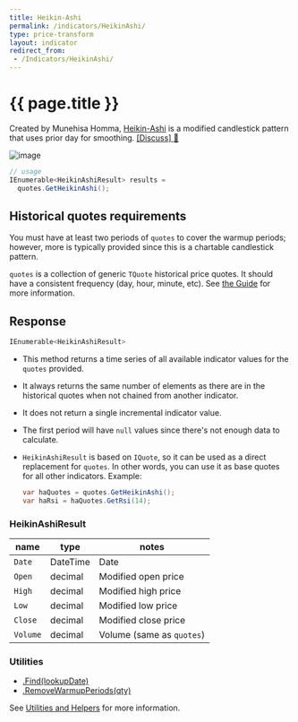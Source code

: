 ```yaml
---
title: Heikin-Ashi
permalink: /indicators/HeikinAshi/
type: price-transform
layout: indicator
redirect_from:
 - /Indicators/HeikinAshi/
---
```


# {{ page.title }}

Created by Munehisa Homma, [Heikin-Ashi](https://en.wikipedia.org/wiki/Candlestick_chart#Heikin-Ashi_candlesticks) is a modified candlestick pattern that uses prior day for smoothing.
[[Discuss] :speech_balloon:]({{site.github.repository_url}}/discussions/254 "Community discussion about this indicator")

![image]({{site.baseurl}}/assets/charts/HeikinAshi.png)

```csharp
// usage
IEnumerable<HeikinAshiResult> results =
  quotes.GetHeikinAshi();
```

## Historical quotes requirements

You must have at least two periods of `quotes` to cover the warmup periods; however, more is typically provided since this is a chartable candlestick pattern.

`quotes` is a collection of generic `TQuote` historical price quotes.  It should have a consistent frequency (day, hour, minute, etc).  See [the Guide]({{site.baseurl}}/guide/#historical-quotes) for more information.

## Response

```csharp
IEnumerable<HeikinAshiResult>
```

- This method returns a time series of all available indicator values for the `quotes` provided.
- It always returns the same number of elements as there are in the historical quotes when not chained from another indicator.
- It does not return a single incremental indicator value.
- The first period will have `null` values since there's not enough data to calculate.
- `HeikinAshiResult` is based on `IQuote`, so it can be used as a direct replacement for `quotes`.  In other words, you can use it as base quotes for all other indicators.  Example:

  ```csharp
  var haQuotes = quotes.GetHeikinAshi();
  var haRsi = haQuotes.GetRsi(14);
  ```

### HeikinAshiResult

| name | type | notes
| -- |-- |--
| `Date` | DateTime | Date
| `Open` | decimal | Modified open price
| `High` | decimal | Modified high price
| `Low` | decimal | Modified low price
| `Close` | decimal | Modified close price
| `Volume` | decimal | Volume (same as `quotes`)

### Utilities

- [.Find(lookupDate)]({{site.baseurl}}/utilities#find-indicator-result-by-date)
- [.RemoveWarmupPeriods(qty)]({{site.baseurl}}/utilities#remove-warmup-periods)

See [Utilities and Helpers]({{site.baseurl}}/utilities#utilities-for-indicator-results) for more information.

